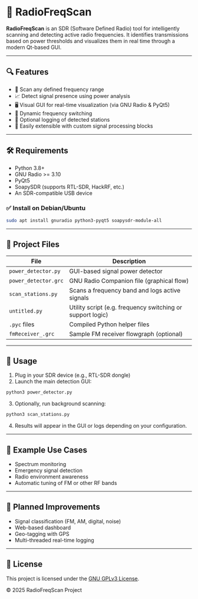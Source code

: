 # 📡 RadioFreqScan

**RadioFreqScan** is an SDR (Software Defined Radio) tool for intelligently scanning and detecting active radio frequencies. It identifies transmissions based on power thresholds and visualizes them in real time through a modern Qt-based GUI.

---

## 🔍 Features

- 📶 Scan any defined frequency range
- 📈 Detect signal presence using power analysis
- 🖥️ Visual GUI for real-time visualization (via GNU Radio & PyQt5)
- 🔄 Dynamic frequency switching
- 💾 Optional logging of detected stations
- 🧩 Easily extensible with custom signal processing blocks

---

## 🛠️ Requirements

- Python 3.8+
- GNU Radio >= 3.10
- PyQt5
- SoapySDR (supports RTL-SDR, HackRF, etc.)
- An SDR-compatible USB device

### ✅ Install on Debian/Ubuntu

```bash
sudo apt install gnuradio python3-pyqt5 soapysdr-module-all
```

---

## 📁 Project Files

| File | Description |
|------|-------------|
| `power_detector.py` | GUI-based signal power detector |
| `power_detector.grc` | GNU Radio Companion file (graphical flow) |
| `scan_stations.py` | Scans a frequency band and logs active signals |
| `untitled.py` | Utility script (e.g. frequency switching or support logic) |
| `.pyc` files | Compiled Python helper files |
| `fmReceiver_.grc` | Sample FM receiver flowgraph (optional) |

---

## 🚀 Usage

1. Plug in your SDR device (e.g., RTL-SDR dongle)
2. Launch the main detection GUI:

```bash
python3 power_detector.py
```

3. Optionally, run background scanning:

```bash
python3 scan_stations.py
```

4. Results will appear in the GUI or logs depending on your configuration.

---

## 🧭 Example Use Cases

- Spectrum monitoring
- Emergency signal detection
- Radio environment awareness
- Automatic tuning of FM or other RF bands

---

## 🔮 Planned Improvements

- Signal classification (FM, AM, digital, noise)
- Web-based dashboard
- Geo-tagging with GPS
- Multi-threaded real-time logging

---


## 📜 License

This project is licensed under the [GNU GPLv3 License](https://www.gnu.org/licenses/gpl-3.0.html).

© 2025 RadioFreqScan Project
